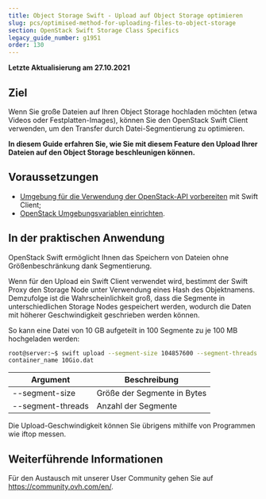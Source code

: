 ```yaml
---
title: Object Storage Swift - Upload auf Object Storage optimieren
slug: pcs/optimised-method-for-uploading-files-to-object-storage
section: OpenStack Swift Storage Class Specifics
legacy_guide_number: g1951
order: 130
---
```


**Letzte Aktualisierung am 27.10.2021**

## Ziel

Wenn Sie große Dateien auf Ihren Object Storage hochladen möchten (etwa Videos oder Festplatten-Images), können Sie den OpenStack Swift Client verwenden, um den Transfer durch Datei-Segmentierung zu optimieren.

**In diesem Guide erfahren Sie, wie Sie mit diesem Feature den Upload Ihrer Dateien auf den Object Storage beschleunigen können.**

## Voraussetzungen

- [Umgebung für die Verwendung der OpenStack-API vorbereiten](https://docs.ovh.com/de/public-cloud/prepare_the_environment_for_using_the_openstack_api/) mit Swift Client;
- [OpenStack Umgebungsvariablen einrichten](https://docs.ovh.com/de/public-cloud/set-openstack-environment-variables/).

## In der praktischen Anwendung

OpenStack Swift ermöglicht Ihnen das Speichern von Dateien ohne Größenbeschränkung dank Segmentierung.

Wenn für den Upload ein Swift Client verwendet wird, bestimmt der Swift Proxy den Storage Node unter Verwendung eines Hash des Objektnamens. Demzufolge ist die Wahrscheinlichkeit groß, dass die Segmente in unterschiedlichen Storage Nodes gespeichert werden, wodurch die Daten mit höherer Geschwindigkeit geschrieben werden können.

So kann eine Datei von 10 GB aufgeteilt in 100 Segmente zu je 100 MB hochgeladen werden:

```bash
root@server:~$ swift upload --segment-size 104857600 --segment-threads 100
container_name 10Gio.dat
```

|Argument|Beschreibung|
|---|---|
|--segment-size|Größe der Segmente in Bytes|
|--segment-threads|Anzahl der Segmente|


Die Upload-Geschwindigkeit können Sie übrigens mithilfe von Programmen wie iftop messen.

##  Weiterführende Informationen

Für den Austausch mit unserer User Community gehen Sie auf <https://community.ovh.com/en/>.
